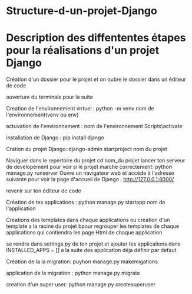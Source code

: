 # Structure-d-un-projet-Django
# Description des diffententes étapes pour la réalisations d'un projet Django

Création d'un dossier pour le projet et on oubre le dossier dans un éditeur de code

ouverture du terminale pour la suite

Creation de l'environnement virtuel : python -m venv nom de l'environnement(venv ou env)

actuvation de l'environnement : nom de l'environnement Scripts\activate

installation de Django : pip install django

Cration du projet Django: django-admin startproject nom du projet

Naviguer dans le repertoire du projet  cd nom_du projet
lancer ton serveur de developement pour voir si le projet marche correctement: python manage.py runserver
Ouvre un navigateur web et accède à l'adresse suivante pour voir la page d'accueil de Django : http://127.0.0.1:8000/ 

revenir sur ton éditeur de code

Création de tes applications : python manage.py startapp nom de l'application

Creations des templates dans chaque applications ou creation d'un template a la racine du projet bpour regrouper les templates de chaque applications qui contiendra les page Html de chaque application

se rendre dans settings.py de ton projet et ajouter tes applications dans INSTALLED_APPS = [] a la suite des application déja définir par defaut

Création de la la migration: puyhon manage.py makemigations

application de la migration : python manage.py migrate

creation d'un super user: python manage.py createsuperuser

